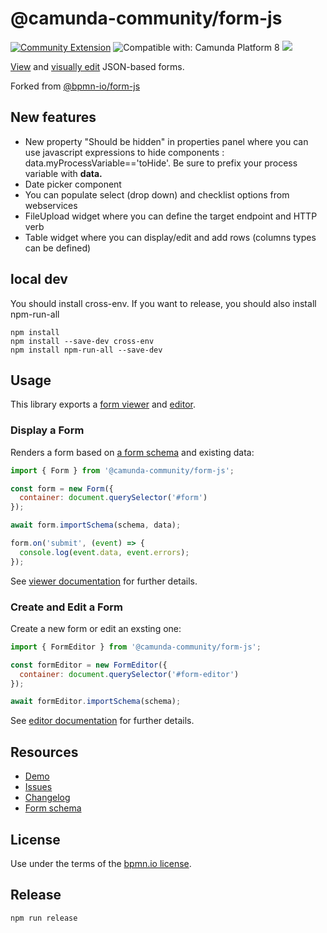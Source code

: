 

# @camunda-community/form-js

[![Community Extension](https://img.shields.io/badge/Community%20Extension-An%20open%20source%20community%20maintained%20project-FF4700)](https://github.com/camunda-community-hub/community)
![Compatible with: Camunda Platform 8](https://img.shields.io/badge/Compatible%20with-Camunda%20Platform%208-0072Ce)
[![](https://img.shields.io/badge/Lifecycle-Incubating-blue)](https://github.com/Camunda-Community-Hub/community/blob/main/extension-lifecycle.md#incubating-)

[View](./packages/form-js-viewer) and [visually edit](./packages/form-js-editor) JSON-based forms.

Forked from [@bpmn-io/form-js](https://github.com/bpmn-io/form-js)

## New features
 - New property "Should be hidden" in properties panel where you can use javascript expressions to hide components : data.myProcessVariable=='toHide'. Be sure to prefix your process variable with **data.**
- Date picker component
- You can populate select (drop down) and checklist options from webservices
- FileUpload widget where you can define the target endpoint and HTTP verb
- Table widget where you can display/edit and add rows (columns types can be defined)
 
## local dev
You should install cross-env. If you want to release, you should also install npm-run-all 
```
npm install
npm install --save-dev cross-env
npm install npm-run-all --save-dev
```

## Usage

This library exports a [form viewer](./packages/form-js-viewer) and [editor](./packages/form-js-editor).

### Display a Form <a id="viewer" />

Renders a form based on [a form schema](./docs/FORM_SCHEMA.md) and existing data:

```javascript
import { Form } from '@camunda-community/form-js';

const form = new Form({
  container: document.querySelector('#form')
});

await form.importSchema(schema, data);

form.on('submit', (event) => {
  console.log(event.data, event.errors);
});
```

See [viewer documentation](./packages/form-js-viewer) for further details.


### Create and Edit a Form <a id="builder" />

Create a new form or edit an exsting one:

```javascript
import { FormEditor } from '@camunda-community/form-js';

const formEditor = new FormEditor({
  container: document.querySelector('#form-editor')
});

await formEditor.importSchema(schema);
```

See [editor documentation](./packages/form-js-editor) for further details.


## Resources

* [Demo](https://demo.bpmn.io/form)
* [Issues](https://github.com/bpmn-io/form-js/issues)
* [Changelog](./packages/form-js/CHANGELOG.md)
* [Form schema](./docs/FORM_SCHEMA.md)


## License

Use under the terms of the [bpmn.io license](http://bpmn.io/license).

## Release

```
npm run release
```
